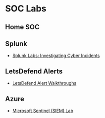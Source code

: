 # SOC Labs

## Home SOC

## Splunk
- [Splunk Labs: Investigating Cyber Incidents](https://github.com/emann615/SOC-Labs/tree/main/Splunk)

## LetsDefend Alerts
- [LetsDefend Alert Walkthroughs](https://github.com/emann615/SOC-Labs/tree/main/LetsDefend-Alert-Walkthroughs)

## Azure
- [Microsoft Sentinel (SIEM) Lab](https://github.com/emann615/SOC-Labs/blob/main/Microsoft-Sentinel-Lab.md)
